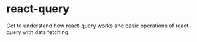 # react-query

Get to understand how react-query works and basic operations of  react-query with data fetching.

